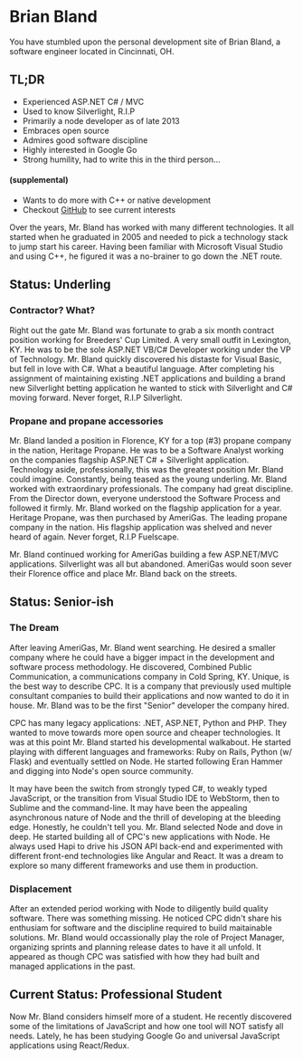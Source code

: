 # Brian Bland

You have stumbled upon the personal development site of Brian Bland, a software engineer located in Cincinnati, OH.


## TL;DR
- Experienced ASP.NET C# / MVC
- Used to know Silverlight, R.I.P
- Primarily a node developer as of late 2013
- Embraces open source
- Admires good software discipline
- Highly interested in Google Go
- Strong humility, had to write this in the third person... 
#### (supplemental)
- Wants to do more with C++ or native development
- Checkout [GitHub](https://github.com/Newbourne) to see current interests

Over the years, Mr. Bland has worked with many different technologies. It all started when he graduated in 2005 and needed to pick a technology stack to jump start his career. Having been familiar with Microsoft Visual Studio and using C++, he figured it was a no-brainer to go down the .NET route.

## Status: Underling

### Contractor? What?
Right out the gate Mr. Bland was fortunate to grab a six month contract position working for Breeders' Cup Limited. A very small outfit in Lexington, KY. He was to be the sole ASP.NET VB/C# Developer working under the VP of Technology. Mr. Bland quickly discovered his distaste for Visual Basic, but fell in love with C#. What a beautiful language. After completing his assignment of maintaining existing .NET applications and building a brand new Silverlight betting application he wanted to stick with Silverlight and C# moving forward. Never forget, R.I.P Silverlight.

### Propane and propane accessories
Mr. Bland landed a position in Florence, KY for a top (#3) propane company in the nation, Heritage Propane. He was to be a Software Analyst working on the companies flagship ASP.NET C# + Silverlight application. Technology aside, professionally, this was the greatest position Mr. Bland could imagine. Constantly, being teased as the young underling. Mr. Bland worked with extraordinary professionals. The company had great discipline. From the Director down, everyone understood the Software Process and followed it firmly. Mr. Bland worked on the flagship application for a year. Heritage Propane, was then purchased by AmeriGas. The leading propane company in the nation. His flagship application was shelved and never heard of again. Never forget, R.I.P Fuelscape. 

Mr. Bland continued working for AmeriGas building a few ASP.NET/MVC applications. Silverlight was all but abandoned. AmeriGas would soon sever their Florence office and place Mr. Bland back on the streets.

## Status: Senior-ish

### The Dream
After leaving AmeriGas, Mr. Bland went searching. He desired a smaller company where he could have a bigger impact in the development and software process methodology. He discovered, Combined Public Communication, a communications company in Cold Spring, KY. Unique, is the best way to describe CPC. It is a company that previously used multiple consultant companies to build their applications and now wanted to do it in house. Mr. Bland was to be the first "Senior" developer the company hired.

CPC has many legacy applications: .NET, ASP.NET, Python and PHP. They wanted to move towards more open source and cheaper technologies. It was at this point Mr. Bland started his developmental walkabout. He started playing with different languages and frameworks: Ruby on Rails, Python (w/ Flask) and eventually settled on Node. He started following Eran Hammer and digging into Node's open source community. 

It may have been the switch from strongly typed C#, to weakly typed JavaScript, or the transition from Visual Studio IDE to WebStorm, then to Sublime and the command-line. It may have been the appealing asynchronous nature of Node and the thrill of developing at the bleeding edge. Honestly, he couldn't tell you. Mr. Bland selected Node and dove in deep. He started building all of CPC's new applications with Node. He always used Hapi to drive his JSON API back-end and experimented with different front-end technologies like Angular and React. It was a dream to explore so many different frameworks and use them in production.

### Displacement
After an extended period working with Node to diligently build quality software. There was something missing. He noticed CPC didn't share his enthusiam for software and the discipline required to build maitainable solutions. Mr. Bland would occassionally play the role of Project Manager, organizing sprints and planning release dates to have it all unfold. It appeared as though CPC was satisfied with how they had built and managed applications in the past.

## Current Status: Professional Student
Now Mr. Bland considers himself more of a student. He recently discovered some of the limitations of JavaScript and how one tool will NOT satisfy all needs. Lately, he has been studying Google Go and universal JavaScript applications using React/Redux. 